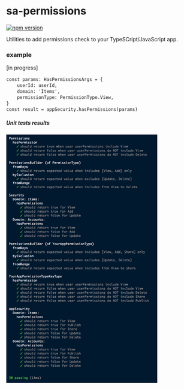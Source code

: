 # sa-permissions

[![npm version](https://badge.fury.io/js/sa-permissions.svg)](https://badge.fury.io/js/sa-permissions)

Utilities to add permissions check to your TypeSCript/JavaScript app.

### example
[in progress]

```
const params: HasPermissionsArgs = {
	userId: userId,
	domain: 'Items',
	permissionType: PermissionType.View,
}
const result = appSecurity.hasPermissions(params)
```

##### Unit tests results
<img src="readme-images/unit-tests.png" width="80%" />



